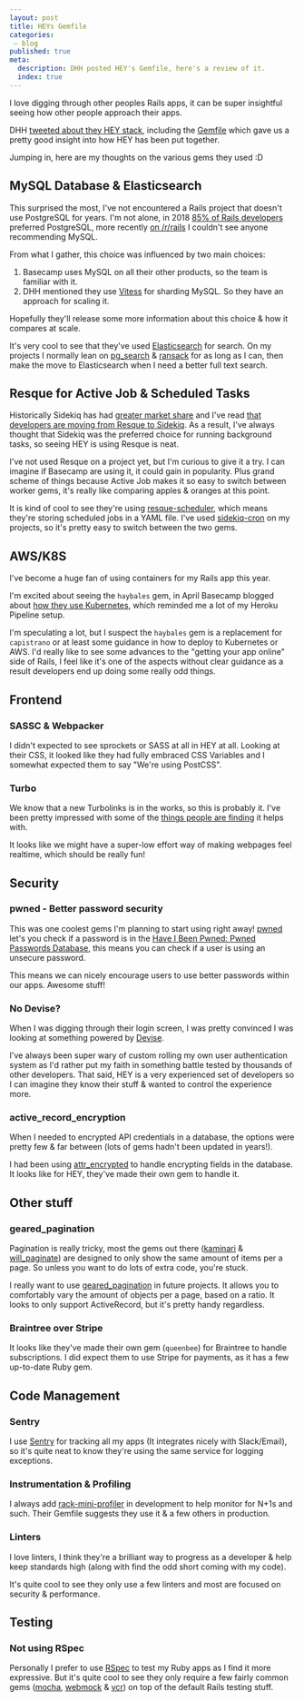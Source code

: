 ```yaml
---
layout: post
title: HEYs Gemfile
categories:
 – blog
published: true
meta:
  description: DHH posted HEY's Gemfile, here's a review of it.
  index: true
---
```


I love digging through other peoples Rails apps, it can be super insightful seeing how other people approach their apps.

DHH [tweeted about they HEY stack](https://twitter.com/dhh/status/1275901955995385856), including the [Gemfile](https://gist.github.com/dhh/782fb925b57450da28c1e15656779556) which gave us a pretty good insight into how HEY has been put together.

Jumping in, here are my thoughts on the various gems they used :D

## MySQL Database & Elasticsearch

This surprised the most, I've not encountered a Rails project that doesn't use PostgreSQL for years. I'm not alone, in 2018 [85% of Rails developers](https://rails-hosting.com/2018/) preferred PostgreSQL, more recently [on /r/rails](https://www.reddit.com/r/rails/comments/h9tsrj/mysql_vs_postgresql_for_production/) I couldn't see anyone recommending MySQL.

From what I gather, this choice was influenced by two main choices:

1. Basecamp uses MySQL on all their other products, so the team is familiar with it.
2. DHH mentioned they use [Vitess](https://vitess.io/) for sharding MySQL. So they have an approach for scaling it.

Hopefully they'll release some more information about this choice & how it compares at scale.

It's very cool to see that they've used [Elasticsearch](https://github.com/elastic/elasticsearch-rails) for search. On my projects I normally lean on [pg_search](https://github.com/Casecommons/pg_search) & [ransack](https://github.com/activerecord-hackery/ransack) for as long as I can, then make the move to Elasticsearch when I need a better full text search.

## Resque for Active Job & Scheduled Tasks

Historically Sidekiq has had [greater market share](https://rails-hosting.com/2018/) and I've read [that developers are moving from Resque to Sidekiq](https://dev.to/molly_struve/switching-from-resque-to-sidekiq-3b04). As a result, I've always thought that Sidekiq was the preferred choice for running background tasks, so seeing HEY is using Resque is neat.

I've not used Resque on a project yet, but I'm curious to give it a try. I can imagine if Basecamp are using it, it could gain in popularity. Plus grand scheme of things because Active Job makes it so easy to switch between worker gems, it's really like comparing apples & oranges at this point.

It is kind of cool to see they're using [resque-scheduler](https://github.com/resque/resque-scheduler), which means they're storing scheduled jobs in a YAML file. I've used [sidekiq-cron](https://github.com/ondrejbartas/sidekiq-cron) on my projects, so it's pretty easy to switch between the two gems.

## AWS/K8S

I've become a huge fan of using containers for my Rails app this year.

I'm excited about seeing the `haybales` gem, in April Basecamp blogged about [how they use Kubernetes](https://m.signalvnoise.com/seamless-branch-deploys-with-kubernetes/), which reminded me a lot of my Heroku Pipeline setup.

I'm speculating a lot, but I suspect the `haybales` gem is a replacement for `capistrano` or at least some guidance in how to deploy to Kubernetes or AWS. I'd really like to see some advances to the "getting your app online" side of Rails, I feel like it's one of the aspects without clear guidance as a result developers end up doing some really odd things.

## Frontend

### SASSC & Webpacker

I didn't expected to see sprockets or SASS at all in HEY at all. Looking at their CSS, it looked like they had fully embraced CSS Variables and I somewhat expected them to say "We're using PostCSS".

### Turbo

We know that a new Turbolinks is in the works, so this is probably it. I've been pretty impressed with some of the [things people are finding](https://dev.to/borama/a-few-sneak-peeks-into-hey-com-technology-iii-turbolinks-frames-5e4a) it helps with.

It looks like we might have a super-low effort way of making webpages feel realtime, which should be really fun!

## Security

### pwned - Better password security

This was one coolest gems I'm planning to start using right away! [pwned](https://github.com/philnash/pwned) let's you check if a password is in the [Have I Been Pwned: Pwned Passwords Database](https://haveibeenpwned.com/Passwords), this means you can check if a user is using an unsecure password.

This means we can nicely encourage users to use better passwords within our apps. Awesome stuff!

### No Devise?

When I was digging through their login screen, I was pretty convinced I was looking at something powered by [Devise](https://github.com/heartcombo/devise).

I've always been super wary of custom rolling my own user authentication system as I'd rather put my faith in something battle tested by thousands of other developers. That said, HEY is a very experienced set of developers so I can imagine they know their stuff & wanted to control the experience more.

### active_record_encryption

When I needed to encrypted API credentials in a database, the options were pretty few & far between (lots of gems hadn't been updated in years!).

I had been using [attr_encrypted](https://github.com/attr-encrypted/attr_encrypted) to handle encrypting fields in the database. It looks like for HEY, they've made their own gem to handle it.

## Other stuff

### geared_pagination

Pagination is really tricky, most the gems out there ([kaminari](https://github.com/kaminari/kaminari) & [will_paginate](https://github.com/mislav/will_paginate)) are designed to only show the same amount of items per a page. So unless you want to do lots of extra code, you're stuck.

I really want to use [geared_pagination](https://github.com/basecamp/geared_pagination) in future projects. It allows you to comfortably vary the amount of objects per a page, based on a ratio. It looks to only support ActiveRecord, but it's pretty handy regardless.

### Braintree over Stripe

It looks like they've made their own gem (`queenbee`) for Braintree to handle subscriptions. I did expect them to use Stripe for payments, as it has a few up-to-date Ruby gem.

## Code Management

### Sentry

I use [Sentry](https://sentry.io/welcome/) for tracking all my apps (It integrates nicely with Slack/Email), so it's quite neat to know they're using the same service for logging exceptions.

### Instrumentation & Profiling

I always add [rack-mini-profiler](https://github.com/MiniProfiler/rack-mini-profiler) in development to help monitor for N+1s and such. Their Gemfile suggests they use it & a few others in production.

### Linters

I love linters, I think they're a brilliant way to progress as a developer & help keep standards high (along with find the odd short coming with my code).

It's quite cool to see they only use a few linters and most are focused on security & performance.

## Testing

### Not using RSpec

Personally I prefer to use [RSpec](https://github.com/rspec/rspec-rails) to test my Ruby apps as I find it more expressive. But it's quite cool to see they only require a few fairly common gems ([mocha](https://github.com/freerange/mocha), [webmock](https://github.com/bblimke/webmock) & [vcr](https://github.com/vcr/vcr)) on top of the default Rails testing stuff.
